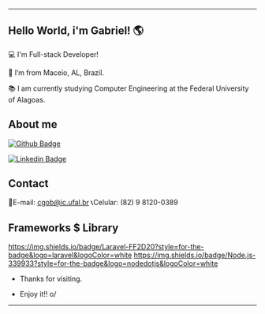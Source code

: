 ----------------------------------------------------------------------------

## Hello World, i'm Gabriel! :earth_americas:

 

:computer: I'm Full-stack Developer!

:house_with_garden: I’m from Maceio, AL, Brazil.

:books: I am currently studying Computer Engineering at the Federal University of Alagoas.

 

## About me

[![Github Badge](https://img.shields.io/badge/-Github-000?style=flat-square&logo=Github&logoColor=white&link=https://github.com/gabriel-eng-cod)](https://github.com/gabriel-eng-cod)

[![Linkedin Badge](https://img.shields.io/badge/-LinkedIn-blue?style=flat-square&logo=Linkedin&logoColor=white&link=https://www.linkedin.com/in/gabriel-oliveira-aa2b521b9/)](https://www.linkedin.com/in/gabriel-oliveira-aa2b521b9/)


## Contact

:e-mail:E-mail: cgob@ic.ufal.br
:telephone_receiver:Celular: (82) 9 8120-0389


## Frameworks $ Library

https://img.shields.io/badge/Laravel-FF2D20?style=for-the-badge&logo=laravel&logoColor=white https://img.shields.io/badge/Node.js-339933?style=for-the-badge&logo=nodedotjs&logoColor=white


- Thanks for visiting.

- Enjoy it!! o/

----------------------------------------------------------------------------------
